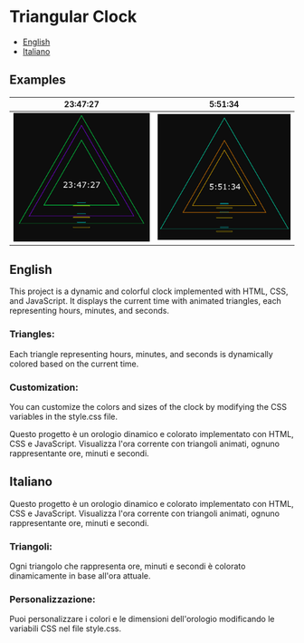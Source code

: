 # Triangular Clock
- [English](#English)
- [Italiano](#Italiano)
## Examples
23:47:27            |  5:51:34
:-------------------------:|:-------------------------:
![](examples/example1.png)  |  ![](examples/example2.png)

## English
This project is a dynamic and colorful clock implemented with HTML, CSS, and JavaScript. It displays the current time with animated triangles, each representing hours, minutes, and seconds.

### Triangles:
Each triangle representing hours, minutes, and seconds is dynamically colored based on the current time.

### Customization:
You can customize the colors and sizes of the clock by modifying the CSS variables in the style.css file.

Questo progetto è un orologio dinamico e colorato implementato con HTML, CSS e JavaScript. Visualizza l'ora corrente con triangoli animati, ognuno rappresentante ore, minuti e secondi.

## Italiano
Questo progetto è un orologio dinamico e colorato implementato con HTML, CSS e JavaScript. Visualizza l'ora corrente con triangoli animati, ognuno rappresentante ore, minuti e secondi.

### Triangoli:
Ogni triangolo che rappresenta ore, minuti e secondi è colorato dinamicamente in base all'ora attuale.

### Personalizzazione:
Puoi personalizzare i colori e le dimensioni dell'orologio modificando le variabili CSS nel file style.css.
